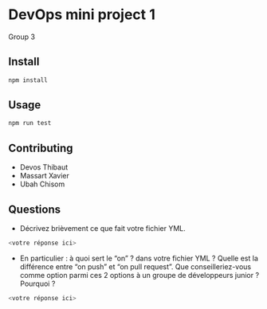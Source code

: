 # DevOps mini project 1

Group 3

## Install

```bash
npm install
```

## Usage

```bash
npm run test

```

## Contributing

- Devos Thibaut
- Massart Xavier
- Ubah Chisom


## Questions

- Décrivez brièvement ce que fait votre fichier YML.  
```bash
<votre réponse ici>
```

- En particulier : à quoi sert le “on” ? dans votre fichier YML ?  Quelle est la différence entre “on push” et “on pull request”. Que conseilleriez-vous comme option parmi ces 2 options à un groupe de développeurs junior ? Pourquoi ? 
```bash
<votre réponse ici>
```